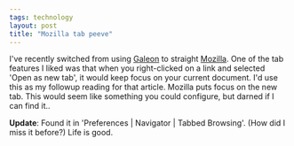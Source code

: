 ```yaml
---
tags: technology
layout: post
title: "Mozilla tab peeve"
---
```




I've recently switched from using <a href="http://galeon.sourceforge.net/">Galeon</a> to straight <a href="http://www.mozilla.org/">Mozilla</a>. One of the tab features I liked was that when you right-clicked on a link and selected 'Open as new tab', it would keep focus on your current document. I'd use this as my followup reading for that article. Mozilla puts focus on the new tab. This would seem like something you could configure, but darned if I can find it..

<p><b>Update</b>: Found it in 'Preferences | Navigator | Tabbed Browsing'. (How did I miss it before?) Life is good.</p>


